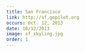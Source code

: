 ```yaml
---
title: San Francisco
link: http://sf.gopilot.org
occurs: Oct. 12, 2013
date: 10/12/2013
image: sf_skyling.jpg
order: 1
---
```


